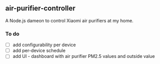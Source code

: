 ## air-purifier-controller

A Node.js dameon to control Xiaomi air purifiers at my home.

### To do

- [ ] add configurability per device
- [ ] add per-device schedule
- [ ] add UI - dashboard with air purifier PM2.5 values and outside value